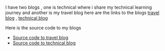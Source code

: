 I have two blogs , one is technical where i share my technical learning journey  and another is my travel blog
here are the links to the blogs
               <a href= "https://bhramanwithrohan.netlify.app">travel blog</a> ,
             <a href= "https://devjourneywithrohan.netlify.app">technical blog</a>
            
Here is the source code to my blogs 


<ul> 
  <li> <a href= "https://github.com/rohankishorneog/travelblog"> Source code to travel blog</a></li>
  <li> <a href= "https://github.com/rohankishorneog/TechnicalBlog"> Source code to technical blog</a></li>
<ul>
